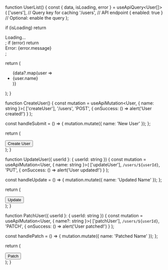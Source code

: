 <!-- GET -->

function UserList() {
const { data, isLoading, error } = useApiQuery<User[]>(
['users'], // Query key for caching
'/users', // API endpoint
{ enabled: true } // Optional: enable the query
);

if (isLoading) return <div>Loading...</div>;
if (error) return <div>Error: {error.message}</div>;

return (

<ul>
{data?.map(user => <li key={user.id}>{user.name}</li>)}
</ul>
);
}

<!-- POST -->

function CreateUser() {
const mutation = useApiMutation<User, { name: string }>(
['createUser'],
'/users',
'POST',
{ onSuccess: () => alert('User created!') }
);

const handleSubmit = () => {
mutation.mutate({ name: 'New User' });
};

return (

<div>
<button onClick={handleSubmit}>Create User</button>
</div>
);
}

<!-- PUT -->

function UpdateUser({ userId }: { userId: string }) {
const mutation = useApiMutation<User, { name: string }>(
['updateUser'],
`/users/${userId}`,
'PUT',
{ onSuccess: () => alert('User updated!') }
);

const handleUpdate = () => {
mutation.mutate({ name: 'Updated Name' });
};

return (

<div>
<button onClick={handleUpdate}>Update</button>
</div>
);
}

<!-- PATCH -->

function PatchUser({ userId }: { userId: string }) {
const mutation = useApiMutation<User, { name?: string }>(
['patchUser'],
`/users/${userId}`,
'PATCH',
{ onSuccess: () => alert('User patched!') }
);

const handlePatch = () => {
mutation.mutate({ name: 'Patched Name' });
};

return (

<div>
<button onClick={handlePatch}>Patch</button>
</div>
);
}
